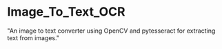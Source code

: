 # Image_To_Text_OCR
"An image to text converter using OpenCV and pytesseract for extracting text from images."
